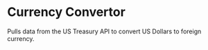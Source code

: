 # Currency Convertor
 Pulls data from the US Treasury API to convert US Dollars to foreign currency.
